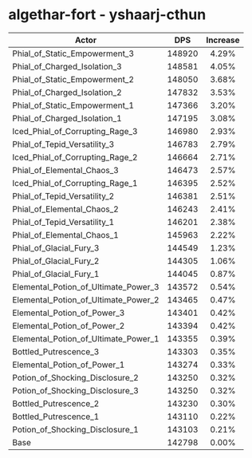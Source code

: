 # algethar-fort - yshaarj-cthun
| Actor | DPS | Increase |
|---|:---:|:---:|
|Phial_of_Static_Empowerment_3|148920|4.29%|
|Phial_of_Charged_Isolation_3|148581|4.05%|
|Phial_of_Static_Empowerment_2|148050|3.68%|
|Phial_of_Charged_Isolation_2|147832|3.53%|
|Phial_of_Static_Empowerment_1|147366|3.20%|
|Phial_of_Charged_Isolation_1|147195|3.08%|
|Iced_Phial_of_Corrupting_Rage_3|146980|2.93%|
|Phial_of_Tepid_Versatility_3|146783|2.79%|
|Iced_Phial_of_Corrupting_Rage_2|146664|2.71%|
|Phial_of_Elemental_Chaos_3|146473|2.57%|
|Iced_Phial_of_Corrupting_Rage_1|146395|2.52%|
|Phial_of_Tepid_Versatility_2|146381|2.51%|
|Phial_of_Elemental_Chaos_2|146243|2.41%|
|Phial_of_Tepid_Versatility_1|146201|2.38%|
|Phial_of_Elemental_Chaos_1|145963|2.22%|
|Phial_of_Glacial_Fury_3|144549|1.23%|
|Phial_of_Glacial_Fury_2|144305|1.06%|
|Phial_of_Glacial_Fury_1|144045|0.87%|
|Elemental_Potion_of_Ultimate_Power_3|143572|0.54%|
|Elemental_Potion_of_Ultimate_Power_2|143465|0.47%|
|Elemental_Potion_of_Power_3|143401|0.42%|
|Elemental_Potion_of_Power_2|143394|0.42%|
|Elemental_Potion_of_Ultimate_Power_1|143355|0.39%|
|Bottled_Putrescence_3|143303|0.35%|
|Elemental_Potion_of_Power_1|143274|0.33%|
|Potion_of_Shocking_Disclosure_2|143250|0.32%|
|Potion_of_Shocking_Disclosure_3|143250|0.32%|
|Bottled_Putrescence_2|143230|0.30%|
|Bottled_Putrescence_1|143110|0.22%|
|Potion_of_Shocking_Disclosure_1|143103|0.21%|
|Base|142798|0.00%|
